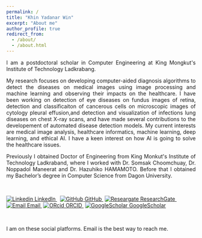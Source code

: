 ```yaml
---
permalink: /
title: "Khin Yadanar Win"
excerpt: "About me"
author_profile: true
redirect_from: 
  - /about/
  - /about.html
---
```


<p align="justify">I am a postdoctoral scholar in Computer Engineering at King Mongkut's Institute of Technology Ladkrabang.</p>

<p align="justify">My research focuses on developing computer-aided diagnosis algorithms to detect the diseases on medical images using image processing and machine learning and observing their impacts on the healthcare. I have been working on detection of eye diseases on fundus images of retina, detection and classificaiton of cancerous cells on microscopic images of cytology pleural effusion,and detection and visualization of infections lung diseases on chest X-ray scans, and have made several contributions to the developement of automated disease detection models. My current interests are medical image analysis, healthcare informatics, machine learning, deep learning, and ethical AI. I have a keen interest on how AI is going to solve the healthcare issues.</p>

<p align="justify">Previously I obtained Doctor of Engineering from King Monkut's Institute of Technology Ladkraband, where I worked with Dr. Somsak Choomchuay, Dr. Noppadol Maneerat and Dr. Hazuhiko HAMAMOTO. Before that I obtained my Bachelor’s degree in Computer Science from Dagon University.</p> <br/>

[![Linkedin](https://i.stack.imgur.com/gVE0j.png)          LinkedIn            ](https://www.linkedin.com/)
&nbsp;
[![GitHub](https://i.stack.imgur.com/tskMh.png)      GitHub             ](https://github.com/)&nbsp;[![Researgate](https://i.stack.imgur.com/a49kg.png)        ResearchGate          ](https://github.com/)&nbsp;[![Email](https://i.stack.imgur.com/wszAd.png)        Email           ](https://github.com/)&nbsp;[![ORcid](https://i.stack.imgur.com/Au4eV.png)        ORCID           ](https://github.com/)&nbsp;[![GoogleScholar](https://i.stack.imgur.com/Rfgco.png) GoogleScholar](https://github.com/)


<br/>

I am on these social platforms. Email is the best way to reach me.
